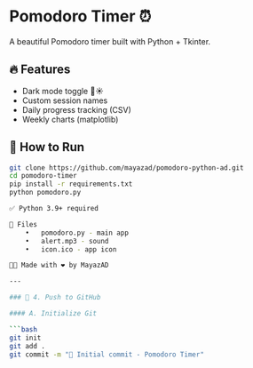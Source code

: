 # Pomodoro Timer ⏰
A beautiful Pomodoro timer built with Python + Tkinter.

## 🔥 Features
- Dark mode toggle 🌙☀️
- Custom session names
- Daily progress tracking (CSV)
- Weekly charts (matplotlib)

## 🚀 How to Run

```bash
git clone https://github.com/mayazad/pomodoro-python-ad.git
cd pomodoro-timer
pip install -r requirements.txt
python pomodoro.py

✅ Python 3.9+ required

📁 Files
	•	pomodoro.py - main app
	•	alert.mp3 - sound
	•	icon.ico - app icon

🧑‍💻 Made with ❤️ by MayazAD

---

### 🐙 4. Push to GitHub

#### A. Initialize Git

```bash
git init
git add .
git commit -m "🎉 Initial commit - Pomodoro Timer"
